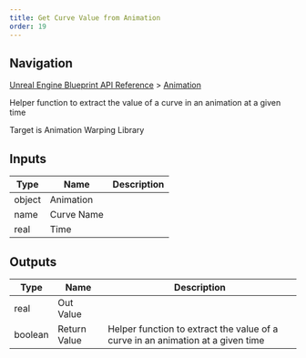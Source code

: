 ```yaml
---
title: Get Curve Value from Animation
order: 19
---
```

## Navigation

[Unreal Engine Blueprint API Reference](https://dev.epicgames.com/documentation/en-us/unreal-engine/BlueprintAPI) > [Animation](https://dev.epicgames.com/documentation/en-us/unreal-engine/BlueprintAPI/Animation)

Helper function to extract the value of a curve in an animation at a given time

Target is Animation Warping Library

## Inputs

| Type | Name | Description |
| --- | --- | --- |
| object | Animation |  |
| name | Curve Name |  |
| real | Time |  |

## Outputs

| Type | Name | Description |
| --- | --- | --- |
| real | Out Value |  |
| boolean | Return Value | Helper function to extract the value of a curve in an animation at a given time |
